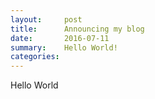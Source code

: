 ```yaml
---
layout:     post
title:      Announcing my blog
date:       2016-07-11
summary:    Hello World!
categories: 
---
```


Hello World
